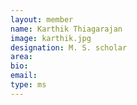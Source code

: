 ```yaml
---
layout: member
name: Karthik Thiagarajan
image: karthik.jpg
designation: M. S. scholar
area:
bio:
email:
type: ms
---
```

